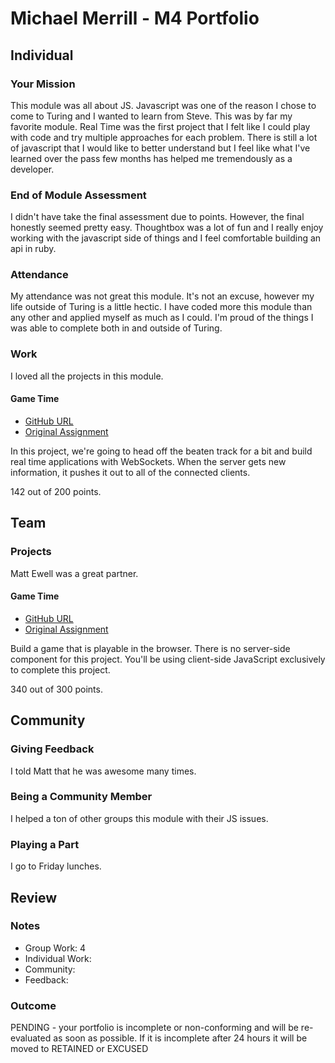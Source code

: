 # Michael Merrill - M4 Portfolio

## Individual


### Your Mission

This module was all about JS. Javascript was one of the reason I chose to come to Turing and I wanted to learn from Steve. This was by far my favorite module. Real Time was the first project that I felt like I could play with code and try multiple approaches for each problem. There is still a lot of javascript that I would like to better understand but I feel like what I've learned over the pass few months has helped me tremendously as a developer.


### End of Module Assessment

I didn't have take the final assessment due to points. However, the final honestly seemed pretty easy. Thoughtbox was a lot of fun and I really enjoy working with the javascript side of things and I feel comfortable building an api in ruby.

### Attendance

My attendance was not great this module. It's not an excuse, however my life outside of Turing is a little hectic. I have coded more this module than any other and applied myself as much as I could. I'm proud of the things I was able to complete both in and outside of Turing.

### Work

I loved all the projects in this module.

#### Game Time

* [GitHub URL](https://github.com/michaelkm/crowdsource)
* [Original Assignment](https://github.com/turingschool/curriculum/blob/master/source/projects/real_time.markdown)

In this project, we're going to head off the beaten track for a bit and build real time applications with WebSockets. When the server gets new information, it pushes it out to all of the connected clients.

142 out of 200 points.

## Team

### Projects

Matt Ewell was a great partner.

#### Game Time

* [GitHub URL](https://github.com/plato721/lights-out)
* [Original Assignment](https://github.com/turingschool/lesson_plans/blob/master/ruby_04-apis_and_scalability/gametime_project.markdown)

Build a game that is playable in the browser. There is no server-side component for this project. You'll be using client-side JavaScript exclusively to complete this project.


340 out of 300 points.

## Community

### Giving Feedback

I told Matt that he was awesome many times.

### Being a Community Member

I helped a ton of other groups this module with their JS issues.

### Playing a Part

I go to Friday lunches.

## Review

### Notes

- Group Work: 4
- Individual Work:
- Community:
- Feedback:

### Outcome

PENDING - your portfolio is incomplete or non-conforming and will be re-evaluated as soon as possible. If it is incomplete after 24 hours it will be moved to RETAINED or EXCUSED
